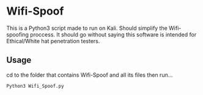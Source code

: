# Wifi-Spoof
This is a Python3 script made to run on Kali. Should simplify the Wifi-spoofing proccess. It should go without saying this software is intended for Ethical/White hat penetration testers. 


## Usage
cd to the folder that contains Wifi-Spoof and all its files then run...
```
Python3 Wifi_Spoof.py
```
